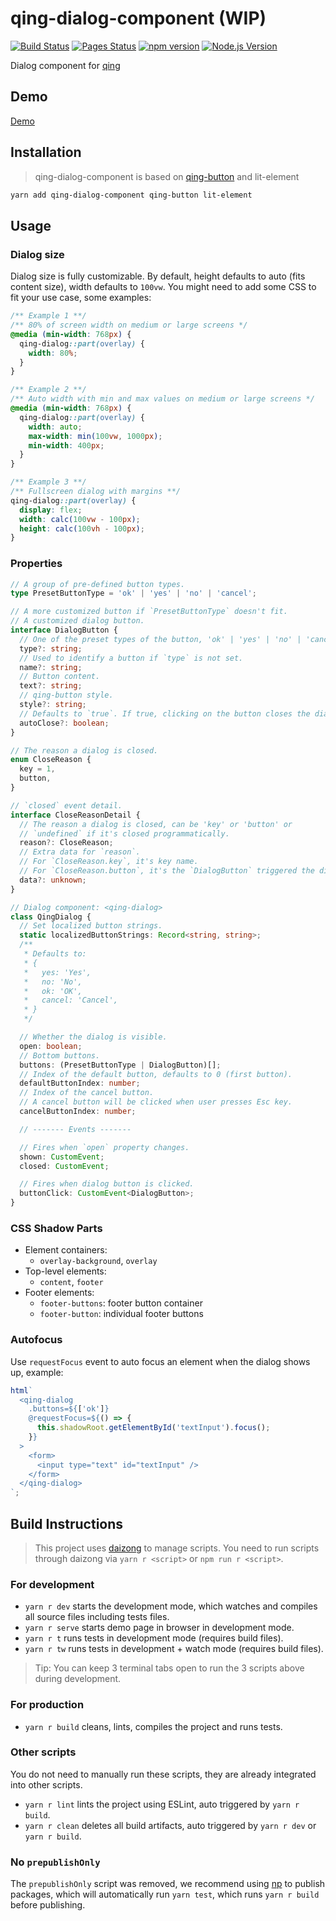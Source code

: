 # qing-dialog-component (WIP)

[![Build Status](https://github.com/mgenware/qing-dialog-component/workflows/Build/badge.svg)](https://github.com/mgenware/qing-dialog-component/actions)
[![Pages Status](https://github.com/mgenware/qing-dialog-component/workflows/Pages/badge.svg)](https://github.com/mgenware/qing-dialog-component/actions)
[![npm version](https://img.shields.io/npm/v/qing-dialog-component.svg?style=flat-square)](https://npmjs.com/package/qing-dialog-component)
[![Node.js Version](http://img.shields.io/node/v/qing-dialog-component.svg?style=flat-square)](https://nodejs.org/en/)

Dialog component for [qing](https://github.com/mgenware/qing)

## Demo

[Demo](https://mgenware.github.io/qing-dialog-component/)

## Installation

> qing-dialog-component is based on [qing-button](https://github.com/mgenware/qing-button) and lit-element

```sh
yarn add qing-dialog-component qing-button lit-element
```

## Usage

### Dialog size

Dialog size is fully customizable. By default, height defaults to auto (fits content size), width defaults to `100vw`. You might need to add some CSS to fit your use case, some examples:

```css
/** Example 1 **/
/** 80% of screen width on medium or large screens */
@media (min-width: 768px) {
  qing-dialog::part(overlay) {
    width: 80%;
  }
}

/** Example 2 **/
/** Auto width with min and max values on medium or large screens */
@media (min-width: 768px) {
  qing-dialog::part(overlay) {
    width: auto;
    max-width: min(100vw, 1000px);
    min-width: 400px;
  }
}

/** Example 3 **/
/** Fullscreen dialog with margins **/
qing-dialog::part(overlay) {
  display: flex;
  width: calc(100vw - 100px);
  height: calc(100vh - 100px);
}
```

### Properties

```ts
// A group of pre-defined button types.
type PresetButtonType = 'ok' | 'yes' | 'no' | 'cancel';

// A more customized button if `PresetButtonType` doesn't fit.
// A customized dialog button.
interface DialogButton {
  // One of the preset types of the button, 'ok' | 'yes' | 'no' | 'cancel'.
  type?: string;
  // Used to identify a button if `type` is not set.
  name?: string;
  // Button content.
  text?: string;
  // qing-button style.
  style?: string;
  // Defaults to `true`. If true, clicking on the button closes the dialog.
  autoClose?: boolean;
}

// The reason a dialog is closed.
enum CloseReason {
  key = 1,
  button,
}

// `closed` event detail.
interface CloseReasonDetail {
  // The reason a dialog is closed, can be 'key' or 'button' or
  // `undefined` if it's closed programmatically.
  reason?: CloseReason;
  // Extra data for `reason`.
  // For `CloseReason.key`, it's key name.
  // For `CloseReason.button`, it's the `DialogButton` triggered the dismissal.
  data?: unknown;
}

// Dialog component: <qing-dialog>
class QingDialog {
  // Set localized button strings.
  static localizedButtonStrings: Record<string, string>;
  /**
   * Defaults to:
   * {
   *   yes: 'Yes',
   *   no: 'No',
   *   ok: 'OK',
   *   cancel: 'Cancel',
   * }
   */

  // Whether the dialog is visible.
  open: boolean;
  // Bottom buttons.
  buttons: (PresetButtonType | DialogButton)[];
  // Index of the default button, defaults to 0 (first button).
  defaultButtonIndex: number;
  // Index of the cancel button.
  // A cancel button will be clicked when user presses Esc key.
  cancelButtonIndex: number;

  // ------- Events -------

  // Fires when `open` property changes.
  shown: CustomEvent;
  closed: CustomEvent;

  // Fires when dialog button is clicked.
  buttonClick: CustomEvent<DialogButton>;
}
```

### CSS Shadow Parts

- Element containers:
  - `overlay-background`, `overlay`
- Top-level elements:
  - `content`, `footer`
- Footer elements:
  - `footer-buttons`: footer button container
  - `footer-button`: individual footer buttons

### Autofocus

Use `requestFocus` event to auto focus an element when the dialog shows up, example:

```js
html`
  <qing-dialog
    .buttons=${['ok']}
    @requestFocus=${() => {
      this.shadowRoot.getElementById('textInput').focus();
    }}
  >
    <form>
      <input type="text" id="textInput" />
    </form>
  </qing-dialog>
`;
```

## Build Instructions

> This project uses [daizong](https://github.com/mgenware/daizong) to manage scripts. You need to run scripts through daizong via `yarn r <script>` or `npm run r <script>`.

### For development

- `yarn r dev` starts the development mode, which watches and compiles all source files including tests files.
- `yarn r serve` starts demo page in browser in development mode.
- `yarn r t` runs tests in development mode (requires build files).
- `yarn r tw` runs tests in development + watch mode (requires build files).

> Tip: You can keep 3 terminal tabs open to run the 3 scripts above during development.

### For production

- `yarn r build` cleans, lints, compiles the project and runs tests.

### Other scripts

You do not need to manually run these scripts, they are already integrated into other scripts.

- `yarn r lint` lints the project using ESLint, auto triggered by `yarn r build`.
- `yarn r clean` deletes all build artifacts, auto triggered by `yarn r dev` or `yarn r build`.

### No `prepublishOnly`

The `prepublishOnly` script was removed, we recommend using [np](https://github.com/sindresorhus/np) to publish packages, which will automatically run `yarn test`, which runs `yarn r build` before publishing.
